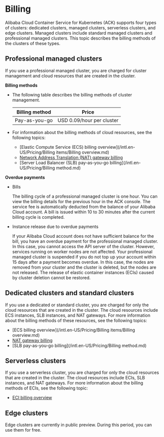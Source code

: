 # Billing

Alibaba Cloud Container Service for Kubernetes \(ACK\) supports four types of clusters: dedicated clusters, managed clusters, serverless clusters, and edge clusters. Managed clusters include standard managed clusters and professional managed clusters. This topic describes the billing methods of the clusters of these types.

## Professional managed clusters

If you use a professional managed cluster, you are charged for cluster management and cloud resources that are created in the cluster.

**Billing methods**

-   The following table describes the billing methods of cluster management.

    |Billing method|Price|
    |--------------|-----|
    |Pay-as-you-go|USD 0.09/hour per cluster |

-   For information about the billing methods of cloud resources, see the following topics:
    -   [Elastic Compute Service \(ECS\) billing overview](/intl.en-US/Pricing/Billing items/Billing overview.md)
    -   [Network Address Translation \(NAT\) gateway billing](/intl.en-US/Pricing/Billing.md)
    -   [Server Load Balancer \(SLB\) pay-as-you-go billing](/intl.en-US/Pricing/Billing method.md)

**Overdue payments**

-   Bills

    The billing cycle of a professional managed cluster is one hour. You can view the billing details for the previous hour in the ACK console. The service fee is automatically deducted from the balance of your Alibaba Cloud account. A bill is issued within 10 to 30 minutes after the current billing cycle is completed.

-   Instance release due to overdue payments

    If your Alibaba Cloud account does not have sufficient balance for the bill, you have an overdue payment for the professional managed cluster. In this case, you cannot access the API server of the cluster. However, services running on worker nodes are not affected. Your professional managed cluster is suspended if you do not top up your account within 15 days after a payment becomes overdue. In this case, the nodes are removed from your cluster and the cluster is deleted, but the nodes are not released. The release of elastic container instances \(ECIs\) caused by cluster deletion cannot be restored.


## Dedicated clusters and standard clusters

If you use a dedicated or standard cluster, you are charged for only the cloud resources that are created in the cluster. The cloud resources include ECS instances, SLB instances, and NAT gateways. For more information about the billing methods of these resources, see the following topics:

-   [ECS billing overview](/intl.en-US/Pricing/Billing items/Billing overview.md)
-   [NAT gateway billing](/intl.en-US/Pricing/Billing.md)
-   [SLB pay-as-you-go billing](/intl.en-US/Pricing/Billing method.md)

## Serverless clusters

If you use a serverless cluster, you are charged for only the cloud resources that are created in the cluster. The cloud resources include ECIs, SLB instances, and NAT gateways. For more information about the billing methods of ECIs, see the following topic:

-   [ECI billing overview](https://www.alibabacloud.com/help/zh/doc-detail/89142.html)

## Edge clusters

Edge clusters are currently in public preview. During this period, you can use them for free.

